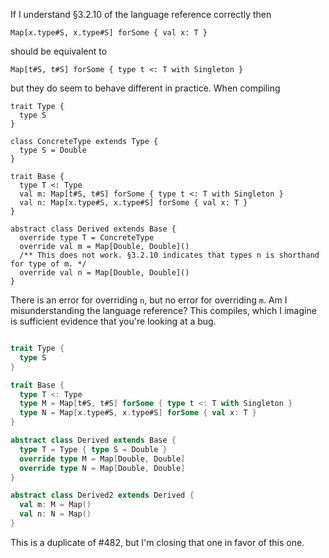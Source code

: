 If I understand §3.2.10 of the language reference correctly then 
```
Map[x.type#S, x.type#S] forSome { val x: T }
```
should be equivalent to
```
Map[t#S, t#S] forSome { type t <: T with Singleton }
```
but they do seem to behave different in practice. When compiling
```
trait Type {
  type S
}

class ConcreteType extends Type {
  type S = Double
}

trait Base {
  type T <: Type
  val m: Map[t#S, t#S] forSome { type t <: T with Singleton }
  val n: Map[x.type#S, x.type#S] forSome { val x: T }
}

abstract class Derived extends Base {
  override type T = ConcreteType
  override val m = Map[Double, Double]()
  /** This does not work. §3.2.10 indicates that types n is shorthand for type of m. */
  override val n = Map[Double, Double]()
}
```
There is an error for overriding `n`, but no error for overriding `m`. Am I misunderstanding the language reference?
This compiles, which I imagine is sufficient evidence that you're looking at a bug.
```scala

trait Type {
  type S
}

trait Base {
  type T <: Type
  type M = Map[t#S, t#S] forSome { type t <: T with Singleton }
  type N = Map[x.type#S, x.type#S] forSome { val x: T }
}

abstract class Derived extends Base {
  type T = Type { type S = Double }
  override type M = Map[Double, Double]
  override type N = Map[Double, Double]
}

abstract class Derived2 extends Derived {
  val m: M = Map()
  val n: N = Map()
}
```
This is a duplicate of #482, but I'm closing that one in favor of this one.
